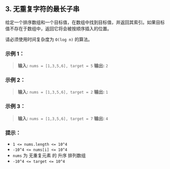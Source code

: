 ## 3. 无重复字符的最长子串

给定一个排序数组和一个目标值，在数组中找到目标值，并返回其索引。如果目标值不存在于数组中，返回它将会被按顺序插入的位置。

请必须使用时间复杂度为 `O(log n)` 的算法。

### 示例 1：

> **输入:** `nums = [1,3,5,6], target = 5`
> **输出:** `2`

### 示例 2：

> **输入:** `nums = [1,3,5,6], target = 2`
> **输出:** `1`

### 示例 3：

> **输入:** `nums = [1,3,5,6], target = 7`
> **输出:** `4`

### 提示：

- `1 <= nums.length <= 10^4`
- `-10^4 <= nums[i] <= 10^4`
- `nums` 为 无重复元素 的 升序 排列数组
- `-10^4 <= target <= 10^4`